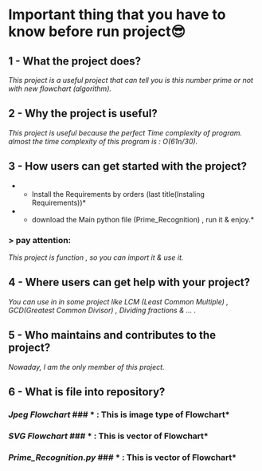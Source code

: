 # **Important thing that you have to know before run project😎**

## 1 - What the project does?

*This project is a useful project that can tell you is this number prime or not with new flowchart (algorithm).*

## 2 - Why the project is useful?

*This project is useful because the perfect Time complexity of program. almost the time complexity of this program is : O(61n/30).*

## 3 - How users can get started with the project?

* - Install the Requirements by orders (last title(Instaling Requirements))*
* - download the Main python file (Prime_Recognition) , run it & enjoy.*

### > pay attention:
*This project is function , so you can import it & use it.*

## 4 - Where users can get help with your project?

*You can use in in some project like LCM (Least Common Multiple) , GCD(Greatest Common Divisor) , Dividing fractions & ... .*

## 5 - Who maintains and contributes to the project?

*Nowaday, I am the only member of this project.*

## 6 - What is file into repository?
### *Jpeg Flowchart* ### * : This is image type of Flowchart*
### *SVG Flowchart* ### * : This is vector of Flowchart*
### *Prime_Recognition.py* ### * : This is vector of Flowchart*
